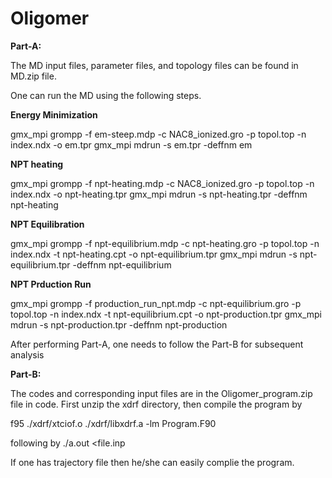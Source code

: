 # Oligomer

**Part-A:**

The MD input files, parameter files, and topology files can be found in MD.zip file. 

One can run the MD using the following steps.

**Energy Minimization**

gmx_mpi grompp -f em-steep.mdp -c NAC8_ionized.gro -p topol.top -n index.ndx -o em.tpr
gmx_mpi mdrun -s em.tpr -deffnm em


**NPT heating**

gmx_mpi grompp -f npt-heating.mdp -c NAC8_ionized.gro -p topol.top -n index.ndx -o npt-heating.tpr
gmx_mpi mdrun -s npt-heating.tpr -deffnm npt-heating


**NPT Equilibration**

gmx_mpi grompp -f npt-equilibrium.mdp -c npt-heating.gro -p topol.top -n index.ndx -t npt-heating.cpt -o npt-equilibrium.tpr
gmx_mpi mdrun -s npt-equilibrium.tpr -deffnm npt-equilibrium


**NPT Prduction Run**

gmx_mpi grompp -f production_run_npt.mdp -c npt-equilibrium.gro -p topol.top -n index.ndx -t npt-equilibrium.cpt -o npt-production.tpr
gmx_mpi mdrun -s npt-production.tpr -deffnm npt-production


After performing Part-A, one needs to follow the Part-B for subsequent analysis

**Part-B:**

The codes and corresponding input files are in the Oligomer_program.zip file in code. First unzip the xdrf directory,
then compile the program by

f95 ./xdrf/xtciof.o ./xdrf/libxdrf.a -lm Program.F90

following by ./a.out <file.inp 

If one has trajectory file then he/she can easily complie the program.
